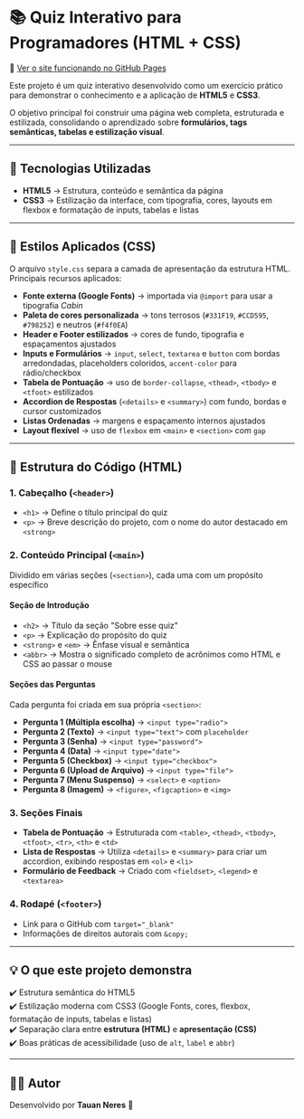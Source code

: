 # 📚 Quiz Interativo para Programadores (HTML + CSS)
🔗 [Ver o site funcionando no GitHub Pages](https://tauanneres.github.io/Projeto-de-Estudo-em-HTML-Quiz-Interativo/)

Este projeto é um quiz interativo desenvolvido como um exercício prático para demonstrar o conhecimento e a aplicação de **HTML5** e **CSS3**.  

O objetivo principal foi construir uma página web completa, estruturada e estilizada, consolidando o aprendizado sobre **formulários, tags semânticas, tabelas e estilização visual**.

---

## 🚀 Tecnologias Utilizadas
- **HTML5** → Estrutura, conteúdo e semântica da página  
- **CSS3** → Estilização da interface, com tipografia, cores, layouts em flexbox e formatação de inputs, tabelas e listas  

---

## 🎨 Estilos Aplicados (CSS)
O arquivo `style.css` separa a camada de apresentação da estrutura HTML.  
Principais recursos aplicados:  

- **Fonte externa (Google Fonts)** → importada via `@import` para usar a tipografia *Cabin*  
- **Paleta de cores personalizada** → tons terrosos (`#331F19`, `#CCD595`, `#798252`) e neutros (`#f4f0EA`)  
- **Header e Footer estilizados** → cores de fundo, tipografia e espaçamentos ajustados  
- **Inputs e Formulários** → `input`, `select`, `textarea` e `button` com bordas arredondadas, placeholders coloridos, `accent-color` para rádio/checkbox  
- **Tabela de Pontuação** → uso de `border-collapse`, `<thead>`, `<tbody>` e `<tfoot>` estilizados  
- **Accordion de Respostas** (`<details>` e `<summary>`) com fundo, bordas e cursor customizados  
- **Listas Ordenadas** → margens e espaçamento internos ajustados  
- **Layout flexível** → uso de `flexbox` em `<main>` e `<section>` com `gap`  

---

## 📄 Estrutura do Código (HTML)

### 1. Cabeçalho (`<header>`)
- `<h1>` → Define o título principal do quiz  
- `<p>` → Breve descrição do projeto, com o nome do autor destacado em `<strong>`  

### 2. Conteúdo Principal (`<main>`)
Dividido em várias seções (`<section>`), cada uma com um propósito específico  

#### Seção de Introdução
- `<h2>` → Título da seção "Sobre esse quiz"  
- `<p>` → Explicação do propósito do quiz  
- `<strong>` e `<em>` → Ênfase visual e semântica  
- `<abbr>` → Mostra o significado completo de acrônimos como HTML e CSS ao passar o mouse  

#### Seções das Perguntas
Cada pergunta foi criada em sua própria `<section>`:  
- **Pergunta 1 (Múltipla escolha)** → `<input type="radio">`  
- **Pergunta 2 (Texto)** → `<input type="text">` com `placeholder`  
- **Pergunta 3 (Senha)** → `<input type="password">`  
- **Pergunta 4 (Data)** → `<input type="date">`  
- **Pergunta 5 (Checkbox)** → `<input type="checkbox">`  
- **Pergunta 6 (Upload de Arquivo)** → `<input type="file">`  
- **Pergunta 7 (Menu Suspenso)** → `<select>` e `<option>`  
- **Pergunta 8 (Imagem)** → `<figure>`, `<figcaption>` e `<img>`  

### 3. Seções Finais
- **Tabela de Pontuação** → Estruturada com `<table>`, `<thead>`, `<tbody>`, `<tfoot>`, `<tr>`, `<th>` e `<td>`  
- **Lista de Respostas** → Utiliza `<details>` e `<summary>` para criar um accordion, exibindo respostas em `<ol>` e `<li>`  
- **Formulário de Feedback** → Criado com `<fieldset>`, `<legend>` e `<textarea>`  

### 4. Rodapé (`<footer>`)
- Link para o GitHub com `target="_blank"`  
- Informações de direitos autorais com `&copy;`  

---

## 💡 O que este projeto demonstra
✔️ Estrutura semântica do HTML5  
✔️ Estilização moderna com CSS3 (Google Fonts, cores, flexbox, formatação de inputs, tabelas e listas)  
✔️ Separação clara entre **estrutura (HTML)** e **apresentação (CSS)**  
✔️ Boas práticas de acessibilidade (uso de `alt`, `label` e `abbr`)  

---

## 👨‍💻 Autor
Desenvolvido por **Tauan Neres** 🚀
